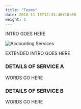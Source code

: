 ```yaml
---
title: "Teams"
date: 2018-11-18T12:33:46+10:00
weight: 1
---
```


INTRO GOES HERE

![Accounting Services](/images/austin-distel-nGc5RT2HmF0-unsplash.jpg)


EXTENDED INTRO GOES HERE

### DETAILS OF SERVICE A

WORDS GO HERE


### DETAILS OF SERVICE B

WORDS GO HERE